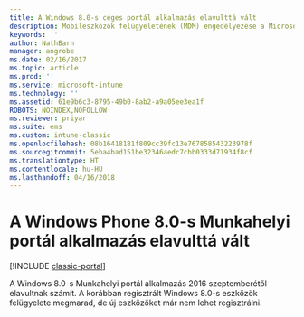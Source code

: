 ```yaml
---
title: A Windows 8.0-s céges portál alkalmazás elavulttá vált
description: Mobileszközök felügyeletének (MDM) engedélyezése a Microsoft Intune-nal Windows Phone 8.0-telefonok esetén.
keywords: ''
author: NathBarn
manager: angrobe
ms.date: 02/16/2017
ms.topic: article
ms.prod: ''
ms.service: microsoft-intune
ms.technology: ''
ms.assetid: 61e9b6c3-8795-49b0-8ab2-a9a05ee3ea1f
ROBOTS: NOINDEX,NOFOLLOW
ms.reviewer: priyar
ms.suite: ems
ms.custom: intune-classic
ms.openlocfilehash: 08b16418181f809cc39fc13e767858543223978f
ms.sourcegitcommit: 5eba4bad151be32346aedc7cbb0333d71934f8cf
ms.translationtype: HT
ms.contentlocale: hu-HU
ms.lasthandoff: 04/16/2018
---
```

#  <a name="windows-phone-80-company-portal-app-deprecated"></a>A Windows Phone 8.0-s Munkahelyi portál alkalmazás elavulttá vált

[!INCLUDE [classic-portal](../includes/classic-portal.md)]

A Windows 8.0-s Munkahelyi portál alkalmazás 2016 szeptemberétől elavultnak számít. A korábban regisztrált Windows 8.0-s eszközök felügyelete megmarad, de új eszközöket már nem lehet regisztrálni.
